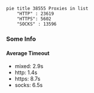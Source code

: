 
```mermaid
pie title 38555 Proxies in list
    "HTTP" : 23619
    "HTTPS": 5602
    "SOCKS" : 13596
```

### Some Info
#### Average Timeout

- mixed: 2.9s
- http: 1.4s
- https: 8.7s
- socks: 6.5s
